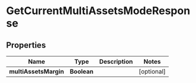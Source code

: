 

# GetCurrentMultiAssetsModeResponse


## Properties

| Name | Type | Description | Notes |
|------------ | ------------- | ------------- | -------------|
|**multiAssetsMargin** | **Boolean** |  |  [optional] |



